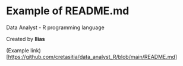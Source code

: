 # Example of README.md
Data Analyst - R programming language

Created by **Ilias**

(Example link) [https://github.com/cretasitia/data_analyst_R/blob/main/README.md]
